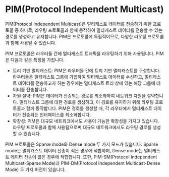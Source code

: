 # PIM(Protocol Independent Multicast)  

PIM(Protocol Independent Multicast)은 멀티캐스트 데이터를 전송하기 위한 프로토콜 중 하나로, 라우팅 프로토콜과 함께 동작하여 멀티캐스트 데이터를 전송할 수 있는 경로를 생성하고 유지합니다. PIM은 프로토콜에 독립적이므로, 다양한 라우팅 프로토콜과 함께 사용될 수 있습니다.

PIM 프로토콜은 라우터들 간에 멀티캐스트 트래픽을 라우팅하기 위해 사용됩니다. PIM은 다음과 같은 특징을 가집니다.

* 트리 기반 멀티캐스트: PIM은 라우터들 간에 트리 기반 멀티캐스트를 구성합니다. 라우터들은 멀티캐스트 그룹에 가입하여 멀티캐스트 데이터를 수신하고, 멀티캐스트 데이터를 전송하고자 하는 경우에는 멀티캐스트 트리 상에 있는 해당 그룹에 데이터를 전송합니다.
* 자원 절약: PIM은 데이터가 전송되는 경로를 최소화하여 네트워크 자원을 절약합니다. 멀티캐스트 그룹에 대한 경로를 생성하고, 이 경로를 유지하기 위해 라우팅 프로토콜과 함께 동작합니다. PIM은 경로를 생성할 때, 각 라우터에서 멀티캐스트 데이터가 전송되는 인터페이스를 최소화합니다.
* 확장성: PIM은 대규모 네트워크에서도 사용이 가능한 확장성을 가지고 있습니다. 라우팅 프로토콜과 함께 사용됨으로써 대규모 네트워크에서도 라우팅 경로를 생성할 수 있습니다.

PIM 프로토콜은 Sparse mode와 Dense mode 두 가지 모드가 있습니다. Sparse mode는 멀티캐스트 데이터 전송이 적은 경우에 적합하며, Dense mode는 멀티캐스트 데이터 전송이 많은 경우에 적합합니다. 또한, PIM-SM(Protocol Independent Multicast-Sparse Mode)과 PIM-DM(Protocol Independent Multicast-Dense Mode) 두 가지 버전이 있습니다.
